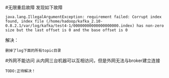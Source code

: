#无限重启故障
发现如下故障

    java.lang.IllegalArgumentException: requirement failed: Corrupt index found, index file (/home/hadoop/kafka_2.10-0.8.2.1/var/log/kafka/test4-1/00000000000000000000.index) has non-zero size but the last offset is 0 and the base offset is 0

解决：

    删掉了log下面的所有topic目录
  
#外网不能访问
从内网三台机器可以互相访问，但是外网无法与broker建立连接

    TODO:正待解决！
